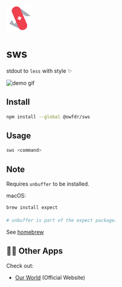 <img src="./asset/sws_logo.png" alt="logo" width="70">

# sws

stdout to `less` with style ✨

![demo gif](asset/sws-demo.gif)

## Install

```bash
npm install --global @owfdr/sws
```

## Usage

```bash
sws <command>
```

## Note

Requires `unbuffer` to be installed.

macOS:

```bash
brew install expect

# unbuffer is part of the expect package.
```

See [homebrew](https://formulae.brew.sh/formula/expect)

## 🧑‍💻 Other Apps

Check out:

- [Our World](https://ourworld.center/apps) (Official Website)
